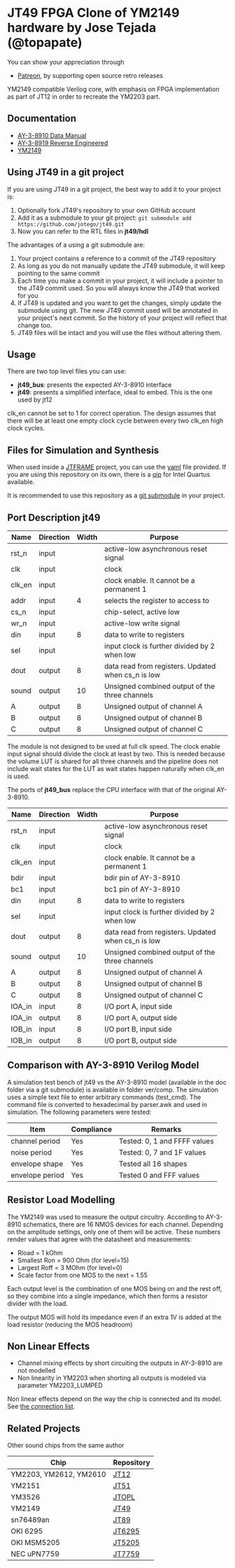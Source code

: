 # JT49 FPGA Clone of YM2149 hardware by Jose Tejada (@topapate)

You can show your appreciation through

* [Patreon](https://patreon.com/jotego), by supporting open source retro releases

YM2149 compatible Verilog core, with emphasis on FPGA implementation as part of JT12 in order to recreate the YM2203 part.

## Documentation

- [AY-3-8910 Data Manual](https://archive.org/details/AY-3-8910-8912_Feb-1979/page/n51/mode/2up)
- [AY-3-8919 Reverse Engineered](https://github.com/lvd2/ay-3-8910_reverse_engineered)
- [YM2149](https://archive.org/details/bitsavers_yamahaYM21_3070829)

## Using JT49 in a git project

If you are using JT49 in a git project, the best way to add it to your project is:

1. Optionally fork JT49's repository to your own GitHub account
2. Add it as a submodule to your git project: `git submodule add https://github.com/jotego/jt49.git`
3. Now you can refer to the RTL files in **jt49/hdl**

The advantages of a using a git submodule are:

1. Your project contains a reference to a commit of the JT49 repository
2. As long as you do not manually update the JT49 submodule, it will keep pointing to the same commit
3. Each time you make a commit in your project, it will include a pointer to the JT49 commit used. So you will always know the JT49 that worked for you
4. If JT49 is updated and you want to get the changes, simply update the submodule using git. The new JT49 commit used will be annotated in your project's next commit. So the history of your project will reflect that change too.
5. JT49 files will be intact and you will use the files without altering them.

## Usage

There are two top level files you can use:
 - **jt49_bus**: presents the expected AY-3-8910 interface
 - **jt49**: presents a simplified interface, ideal to embed. This is the one used by jt12

clk_en cannot be set to 1 for correct operation. The design assumes that there will be at least one empty clock cycle between every two clk_en high clock cycles.
 
## Files for Simulation and Synthesis

When used inside a [JTFRAME](https://github.com/jotego/jtframe) project, you can use the [yaml](hdl/jt49.yaml) file provided. If you are using this repository on its own, there is a [qip](syn/quartus/jt49.qip) for Intel Quartus available.

It is recommended to use this repository as a [git submodule](https://git-scm.com/book/en/v2/Git-Tools-Submodules) in your project.


## Port Description jt49

Name     | Direction | Width | Purpose
---------|-----------|-------|-------------------------------------
rst_n    | input     |       | active-low asynchronous reset signal
clk      | input     |       | clock
clk_en   | input     |       | clock enable. It cannot be a permanent 1
addr     | input     | 4     | selects the register to access to
cs_n     | input     |       | chip-select, active low
wr_n     | input     |       | active-low write signal
din      | input     | 8     | data to write to registers
sel      | input     |       | input clock is further divided by 2 when low
dout     | output    | 8     | data read from registers. Updated when cs_n is low
sound    | output    | 10    | Unsigned combined output of the three channels    
A        | output    | 8     | Unsigned output of channel A
B        | output    | 8     | Unsigned output of channel B
C        | output    | 8     | Unsigned output of channel C 

The module is not designed to be used at full clk speed. The clock enable input signal should divide the clock at least by two. This is needed because the volume LUT is shared for all three channels and the pipeline does not include wait states for the LUT as wait states happen naturally when clk_en is used.

The ports of **jt49_bus** replace the CPU interface with that of the original AY-3-8910.

Name     | Direction | Width | Purpose
---------|-----------|-------|-------------------------------------
rst_n    | input     |       | active-low asynchronous reset signal
clk      | input     |       | clock
clk_en   | input     |       | clock enable. It cannot be a permanent 1
bdir     | input     |       | bdir pin of AY-3-8910            
bc1      | input     |       | bc1  pin of AY-3-8910
din      | input     | 8     | data to write to registers
sel      | input     |       | input clock is further divided by 2 when low
dout     | output    | 8     | data read from registers. Updated when cs_n is low
sound    | output    | 10    | Unsigned combined output of the three channels    
A        | output    | 8     | Unsigned output of channel A
B        | output    | 8     | Unsigned output of channel B
C        | output    | 8     | Unsigned output of channel C
IOA_in   | input     | 8     | I/O port A, input side
IOA_in   | output    | 8     | I/O port A, output side
IOB_in   | input     | 8     | I/O port B, input side
IOB_in   | output    | 8     | I/O port B, output side

## Comparison with AY-3-8910 Verilog Model

A simulation test bench of jt49 vs the AY-3-8910 model (available in the doc folder via a git submodule) is available in folder ver/comp. The simulation uses a simple text file to enter arbitrary commands (test_cmd). The command file is converted to hexadecimal by parser.awk and used in simulation. The following parameters were tested:

Item                 |  Compliance      | Remarks
---------------------|------------------|-------------------------------
channel period       |  Yes             | Tested: 0, 1 and FFFF values
noise period         |  Yes             | Tested: 0, 7 and 1F values
envelope shape       |  Yes             | Tested all 16 shapes
envelope period      |  Yes             | Tested 0 and FFF values

## Resistor Load Modelling

The YM2149 was used to measure the output circuitry. According to AY-3-8910 schematics, there are 16 NMOS devices for each channel. Depending on the amplitude settings, only one of them will be active. These numbers render values that agree with the datasheet and measurements:

- Rload = 1 kOhm
- Smallest Ron = 900 Ohm (for level=15)
- Largest Roff = 3 MOhm (for level=0)
- Scale factor from one MOS to the next = 1.55

Each output level is the combination of one MOS being on and the rest off, so they combine into a single impedance, which then forms a resistor divider with the load.

The output MOS will hold its impedance even if an extra 1V is added at the load resistor (reducing the MOS headroom)

## Non Linear Effects

- Channel mixing effects by short circuiting the outputs in AY-3-8910 are not modelled
- Non linearity in YM2203 when shorting all outputs is modeled via parameter YM2203_LUMPED

Non linear effects depend on the way the chip is connected and its model. See [the connection list](doc/conn.md).

## Related Projects

Other sound chips from the same author

Chip                   | Repository
-----------------------|------------
YM2203, YM2612, YM2610 | [JT12](https://github.com/jotego/jt12)
YM2151                 | [JT51](https://github.com/jotego/jt51)
YM3526                 | [JTOPL](https://github.com/jotego/jtopl)
YM2149                 | [JT49](https://github.com/jotego/jt49)
sn76489an              | [JT89](https://github.com/jotego/jt89)
OKI 6295               | [JT6295](https://github.com/jotego/jt6295)
OKI MSM5205            | [JT5205](https://github.com/jotego/jt5205)
NEC uPN7759            | [JT7759](https://github.com/jotego/jt7759)